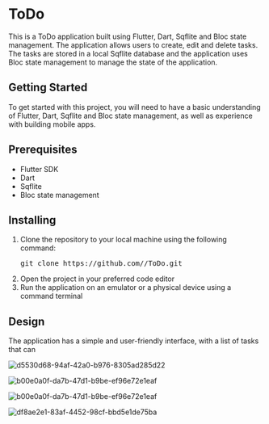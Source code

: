 <h1>ToDo</h1>
<p>This is a ToDo application built using Flutter, Dart, Sqflite and Bloc state management. The application allows users to create, edit and delete tasks. The tasks are stored in a local Sqflite database and the application uses Bloc state management to manage the state of the application. </p>
<h2>Getting Started</h2>
<p>To get started with this project, you will need to have a basic understanding of Flutter, Dart, Sqflite and Bloc state management, as well as experience with building mobile apps.</p>
<h2>Prerequisites</h2>
<ul>
    <li>Flutter SDK</li>
    <li>Dart</li>
    <li>Sqflite</li>
    <li>Bloc state management</li>
</ul>
<h2>Installing</h2>
<ol>
    <li>Clone the repository to your local machine using the following command:
<pre>
git clone https://github.com/<e-sayed-mustafa>/ToDo.git
</pre>
    </li>
    <li>Open the project in your preferred code editor</li>
    <li>Run the application on an emulator or a physical device using a command terminal</li>
</ol>
<h2>Design</h2>
<p>The application has a simple and user-friendly interface, with a list of tasks that can



![d5530d68-94af-42a0-b976-8305ad285d22](https://user-images.githubusercontent.com/110793510/206862871-9278184e-3992-4e9c-bb3d-ec34772da6d4.jpg)


![b00e0a0f-da7b-47d1-b9be-ef96e72e1eaf](https://user-images.githubusercontent.com/110793510/206862875-43296af5-d3b3-4060-997c-51adf03d3d03.jpg)


![b00e0a0f-da7b-47d1-b9be-ef96e72e1eaf](https://user-images.githubusercontent.com/110793510/206862884-c3c741e8-67f9-41df-b01c-f688738d0c92.jpg)


![df8ae2e1-83af-4452-98cf-bbd5e1de75ba](https://user-images.githubusercontent.com/110793510/206862889-f2afd8fc-62a3-4ca7-8d89-d9bdb95f6ce2.jpg)

